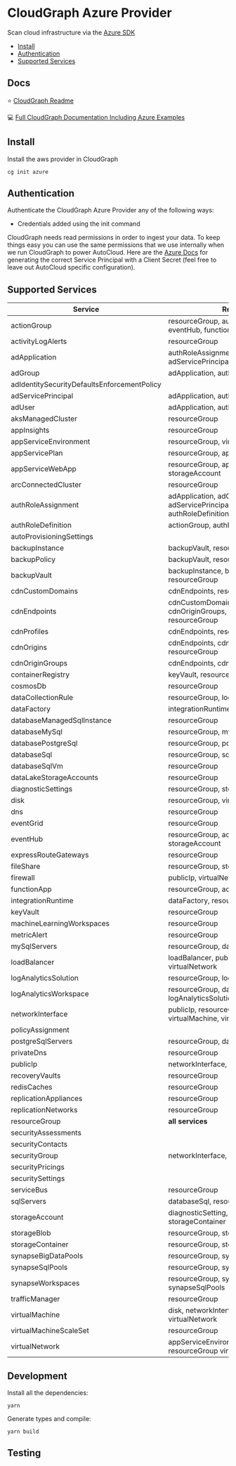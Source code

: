 # CloudGraph Azure Provider

Scan cloud infrastructure via the [Azure SDK](https://github.com/Azure/azure-sdk-for-js)

<!-- toc -->

- [Install](#install)
- [Authentication](#authentication)
- [Supported Services](#supported-services)
<!-- tocstop -->

## Docs

⭐ [CloudGraph Readme](https://github.com/cloudgraphdev/cli)

💻 [Full CloudGraph Documentation Including Azure Examples](https://docs.cloudgraph.dev)

## Install

Install the aws provider in CloudGraph

```console
cg init azure
```

## Authentication

Authenticate the CloudGraph Azure Provider any of the following ways:

- Credentials added using the init command

CloudGraph needs read permissions in order to ingest your data. To keep things easy you can use the same permissions that we use internally when we run CloudGraph to power AutoCloud. Here are the [Azure Docs](https://docs.autocloud.dev/connect-an-environment/azure) for generating the correct Service Principal with a Client Secret (feel free to leave out AutoCloud specific configuration).

## Supported Services

| Service                                     | Relations                                                                 |
| ------------------------------------------- | ------------------------------------------------------------------------- |
| actionGroup                                 | resourceGroup, authRoleDefinition, eventHub, functionApp                  |
| activityLogAlerts                           | resourceGroup                                                             |
| adApplication                               | authRoleAssignment, adGroup, adServicePrincipal, adUser                   |
| adGroup                                     | adApplication, authRoleAssignment                                         |
| adIdentitySecurityDefaultsEnforcementPolicy |                                                                           |
| adServicePrincipal                          | adApplication, authRoleAssignment                                         |
| adUser                                      | adApplication, authRoleAssignment                                         |
| aksManagedCluster                           | resourceGroup                                                             |
| appInsights                                 | resourceGroup                                                             |
| appServiceEnvironment                       | resourceGroup, virtualNetwork                                             |
| appServicePlan                              | resourceGroup, appServiceWebApp                                           |
| appServiceWebApp                            | resourceGroup, appServicePlan, storageAccount                             |
| arcConnectedCluster                         | resourceGroup                                                             |
| authRoleAssignment                          | adApplication, adGroup, adServicePrincipal, adUser, authRoleDefinition    |
| authRoleDefinition                          | actionGroup, authRoleAssignment                                           |
| autoProvisioningSettings                    |                                                                           |
| backupInstance                              | backupVault, resourceGroup                                                |
| backupPolicy                                | backupVault, resourceGroup                                                |
| backupVault                                 | backupInstance, backupPolicy, resourceGroup                               |
| cdnCustomDomains                            | cdnEndpoints, resourceGroup                                               |
| cdnEndpoints                                | cdnCustomDomains, cdnOrigins, cdnOriginGroups, cdnProfiles, resourceGroup |
| cdnProfiles                                 | cdnEndpoints, resourceGroup                                               |
| cdnOrigins                                  | cdnEndpoints, cdnOriginGroups, resourceGroup                              |
| cdnOriginGroups                             | cdnEndpoints, cdnOrigins, resourceGroup                                   |
| containerRegistry                           | keyVault, resourceGroup                                                   |
| cosmosDb                                    | resourceGroup                                                             |
| dataCollectionRule                          | resourceGroup, logAnalyticsWorkspace                                      |
| dataFactory                                 | integrationRuntime, resourceGroup                                         |
| databaseManagedSqlInstance                  | resourceGroup                                                             |
| databaseMySql                               | resourceGroup, mySqlServers                                               |
| databasePostgreSql                          | resourceGroup, postgreSqlServers                                          |
| databaseSql                                 | resourceGroup, sqlServers                                                 |
| databaseSqlVm                               | resourceGroup                                                             |
| dataLakeStorageAccounts                     | resourceGroup                                                             |
| diagnosticSettings                          | resourceGroup, storageAccount                                             |
| disk                                        | resourceGroup, virtualMachine                                             |
| dns                                         | resourceGroup                                                             |
| eventGrid                                   | resourceGroup                                                             |
| eventHub                                    | resourceGroup, actionGroup, storageAccount                                |
| expressRouteGateways                        | resourceGroup                                                             |
| fileShare                                   | resourceGroup, storageAccount                                             |
| firewall                                    | publicIp, virtualNetwork                                                  |
| functionApp                                 | resourceGroup, actionGroup                                                |
| integrationRuntime                          | dataFactory, resourceGroup                                                |
| keyVault                                    | resourceGroup                                                             |
| machineLearningWorkspaces                   | resourceGroup                                                             |
| metricAlert                                 | resourceGroup                                                             |
| mySqlServers                                | resourceGroup, databaseMySql                                              |
| loadBalancer                                | loadBalancer, publicIp, resourceGroup, virtualNetwork                     |
| logAnalyticsSolution                        | resourceGroup, logAnalyticsWorkspace                                      |
| logAnalyticsWorkspace                       | resourceGroup, dataCollectionRule, logAnalyticsSolution                   |
| networkInterface                            | publicIp, resourceGroup, securityGroup, virtualMachine, virtualNetwork    |
| policyAssignment                            |                                                                           |
| postgreSqlServers                           | resourceGroup, databasePostgreSql                                         |
| privateDns                                  | resourceGroup                                                             |
| publicIp                                    | networkInterface, resourceGroup                                           |
| recoveryVaults                              | resourceGroup                                                             |
| redisCaches                                 | resourceGroup                                                             |
| replicationAppliances                       | resourceGroup                                                             |
| replicationNetworks                         | resourceGroup                                                             |
| resourceGroup                               | **all services**                                                          |
| securityAssessments                         |                                                                           |
| securityContacts                            |                                                                           |
| securityGroup                               | networkInterface, resourceGroup                                           |
| securityPricings                            |                                                                           |
| securitySettings                            |                                                                           |
| serviceBus                                  | resourceGroup                                                             |
| sqlServers                                  | databaseSql, resourceGroup                                                |
| storageAccount                              | diagnosticSetting, resourceGroup, storageContainer                        |
| storageBlob                                 | resourceGroup, storageContainer                                           |
| storageContainer                            | resourceGroup, storageAccount                                             |
| synapseBigDataPools                         | resourceGroup, synapseWorkspaces                                          |
| synapseSqlPools                             | resourceGroup, synapseWorkspaces                                          |
| synapseWorkspaces                           | resourceGroup, synapseBigDataPools, synapseSqlPools                       |
| trafficManager                              | resourceGroup                                                             |
| virtualMachine                              | disk, networkInterface, resourceGroup, virtualNetwork                     |
| virtualMachineScaleSet                      | resourceGroup                                                             |
| virtualNetwork                              | appServiceEnvironment,networkInterface, resourceGroup virtualMachine      |

## Development

Install all the dependencies:

```console
yarn
```

Generate types and compile:

```console
yarn build
```

## Testing

<!-- testing -->

<!-- testingstop -->
